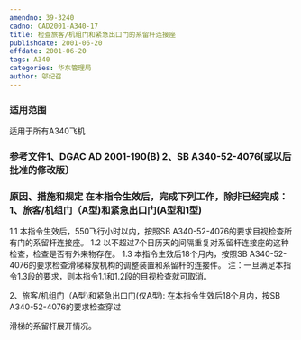 ```yaml
---
amendno: 39-3240
cadno: CAD2001-A340-17
title: 检查旅客/机组门和紧急出口门的系留杆连接座
publishdate: 2001-06-20
effdate: 2001-06-20
tags: A340
categories: 华东管理局
author: 邬纪召
---
```


### 适用范围 
适用于所有A340飞机

<!--more-->
### 参考文件1、DGAC AD 2001-190(B) 2、SB A340-52-4076(或以后批准的修改版〕

### 原因、措施和规定 在本指令生效后，完成下列工作，除非已经完成：    1、旅客/机组门（A型)和紧急出口门(A型和1型) 
1.1
 本指令生效后，550飞行小时以内，按照SB A340-52-4076的要求目视检查所有门的系留杆连接座。 
1.2
 以不超过7个日历天的间隔重复对系留杆连接座的这种检查，检查是否有外来物存在。 
1.3
 本指令生效后18个月内，按照SB A340-52-4076的要求检查滑梯释放机构的调整装置和系留杆的连接件。     注：一旦满足本指令1.3段的要求，则本指令1.1和1.2段的目视检查就可取消。 

   2、旅客/机组门（A型)和紧急出口门(仅A型):       在本指令生效后18个月内，按SB A340-52-4076的要求检查穿过
  
滑梯的系留杆展开情况。
